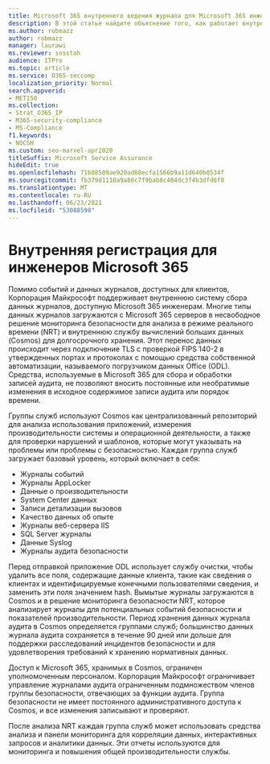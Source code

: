 ```yaml
---
title: Microsoft 365 внутреннего ведения журнала для Microsoft 365 инженерии
description: В этой статье найдите объяснение того, как работает внутренний журнал для Microsoft 365 инженерных групп.
ms.author: robmazz
author: robmazz
manager: laurawi
ms.reviewer: sosstah
audience: ITPro
ms.topic: article
ms.service: O365-seccomp
localization_priority: Normal
search.appverid:
- MET150
ms.collection:
- Strat_O365_IP
- M365-security-compliance
- MS-Compliance
f1.keywords:
- NOCSH
ms.custom: seo-marvel-apr2020
titleSuffix: Microsoft Service Assurance
hideEdit: true
ms.openlocfilehash: 71b08509ae920ad88ecfa1566b9a11d640b0534f
ms.sourcegitcommit: fb379d1110a9a86c7f9bab8c484dc3f4b3dfd6f0
ms.translationtype: MT
ms.contentlocale: ru-RU
ms.lasthandoff: 06/23/2021
ms.locfileid: "53088598"
---
```

# <a name="internal-logging-for-microsoft-365-engineering"></a>Внутренняя регистрация для инженеров Microsoft 365

Помимо событий и данных журналов, доступных для клиентов, Корпорация Майкрософт поддерживает внутреннюю систему сбора данных журналов, доступную Microsoft 365 инженерам. Многие типы данных журналов загружаются с Microsoft 365 серверов в несвободное решение мониторинга безопасности для анализа в режиме реального времени (NRT) и внутреннюю службу вычислений больших данных (Cosmos) для долгосрочного хранения. Этот перенос данных происходит через подключение TLS с проверкой FIPS 140-2 в утвержденных портах и протоколах с помощью средства собственной автоматизации, называемого погрузчиком данных Office (ODL). Средства, используемые в Microsoft 365 для сбора и обработки записей аудита, не позволяют вносить постоянные или необратимые изменения в исходное содержимое записи аудита или порядок времени.

Группы служб используют Cosmos как централизованный репозиторий для анализа использования приложений, измерения производительности системы и операционной деятельности, а также для проверки нарушений и шаблонов, которые могут указывать на проблемы или проблемы с безопасностью. Каждая группа служб загружает базовый уровень, который включает в себя:

- Журналы событий
- Журналы AppLocker
- Данные о производительности
- System Center данных
- Записи детализации вызовов
- Качество данных об опыте
- Журналы веб-сервера IIS
- SQL Server журналы
- Данные Syslog
- Журналы аудита безопасности

Перед отправкой приложение ODL использует службу очистки, чтобы удалить все поля, содержащие данные клиента, такие как сведения о клиентах и идентифицируемые конечными пользователями сведения, и заменить эти поля значением hash. Вымытые журналы загружаются в Cosmos и в решение мониторинга безопасности NRT, которое анализирует журналы для потенциальных событий безопасности и показателей производительности. Период хранения данных журнала аудита в Cosmos определяется группами служб; большинство данных журнала аудита сохраняется в течение 90 дней или дольше для поддержки расследований инцидентов безопасности и для удовлетворения требований к хранению нормативных данных.

Доступ к Microsoft 365, хранимых в Cosmos, ограничен уполномоченным персоналом. Корпорация Майкрософт ограничивает управление журналами аудита ограниченным подмножеством членов группы безопасности, отвечающих за функции аудита. Группа безопасности не имеет постоянного административного доступа к Cosmos, и все изменения записывают и проверяют.

После анализа NRT каждая группа служб может использовать средства анализа и панели мониторинга для корреляции данных, интерактивных запросов и аналитики данных. Эти отчеты используются для мониторинга и повышения общей производительности службы.
